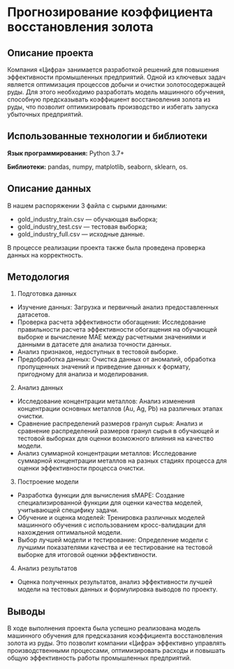 # Прогнозирование коэффициента восстановления золота

## Описание проекта
Компания «Цифра» занимается разработкой решений для повышения эффективности промышленных предприятий. Одной из ключевых задач является оптимизация процессов добычи и очистки золотосодержащей руды. Для этого необходимо разработать модель машинного обучения, способную предсказывать коэффициент восстановления золота из руды, что позволит оптимизировать производство и избегать запуска убыточных предприятий.

## Использованные технологии и библиотеки

**Язык программирования:** Python 3.7+

**Библиотеки:** pandas, numpy, matplotlib, seaborn, sklearn, os.

## Описание данных
В нашем распоряжении 3 файла с сырыми данными:
- gold_industry_train.csv — обучающая выборка;
- gold_industry_test.csv — тестовая выборка;
- gold_industry_full.csv — исходные данные.

В процессе реализации проекта также была проведена проверка данных на корректность. 

## Методология

1. Подготовка данных
- Изучение данных: Загрузка и первичный анализ предоставленных датасетов.
- Проверка расчета эффективности обогащения: Исследование правильности расчета эффективности обогащения на обучающей выборке и вычисление MAE между расчетными значениями и данными в датасете для анализа точности данных.
- Анализ признаков, недоступных в тестовой выборке.
- Предобработка данных: Очистка данных от аномалий, обработка пропущенных значений и приведение данных к формату, пригодному для анализа и моделирования.
2. Анализ данных
- Исследование концентрации металлов: Анализ изменения концентрации основных металлов (Au, Ag, Pb) на различных этапах очистки.
- Сравнение распределений размеров гранул сырья: Анализ и сравнение распределений размеров гранул сырья в обучающей и тестовой выборках для оценки возможного влияния на качество модели.
- Анализ суммарной концентрации металлов: Исследование суммарной концентрации металлов на разных стадиях процесса для оценки эффективности процесса очистки.
3. Построение модели
- Разработка функции для вычисления sMAPE: Создание специализированной функции для оценки качества моделей, учитывающей специфику задачи.
- Обучение и оценка моделей: Тренировка различных моделей машинного обучения с использованием кросс-валидации для нахождения оптимальной модели.
- Выбор лучшей модели и тестирование: Определение модели с лучшими показателями качества и ее тестирование на тестовой выборке для итоговой оценки эффективности.
4. Анализ результатов
- Оценка полученных результатов, анализ эффективности лучшей модели на тестовых данных и формулировка выводов по проекту.

## Выводы
В ходе выполнения проекта была успешно реализована модель машинного обучения для предсказания коэффициента восстановления золота из руды. Это позволит компании «Цифра» эффективно управлять производственными процессами, оптимизировать расходы и повышать общую эффективность работы промышленных предприятий. 



